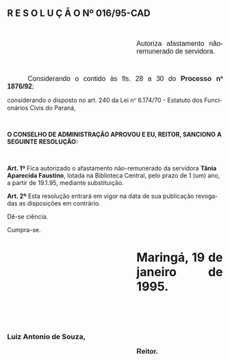 <body lang=PT-BR style='tab-interval:36.0pt'>

<div class=Section1>

<h2>R E S O L U Ç Ã O Nº 016/95-CAD</h2>

<p class=MsoNormal style='text-align:justify'><span style='font-size:12.0pt;
mso-bidi-font-size:10.0pt;font-family:Arial;mso-bidi-font-family:"Times New Roman"'><![if !supportEmptyParas]>&nbsp;<![endif]><o:p></o:p></span></p>

<p class=MsoNormal style='margin-left:8.0cm;text-align:justify'><span
style='font-size:12.0pt;mso-bidi-font-size:10.0pt;font-family:Arial;mso-bidi-font-family:
"Times New Roman"'>Autoriza afastamento não-remunerado de servidora.<o:p></o:p></span></p>

<p class=MsoNormal style='text-align:justify'><span style='font-size:12.0pt;
mso-bidi-font-size:10.0pt;font-family:Arial;mso-bidi-font-family:"Times New Roman"'><![if !supportEmptyParas]>&nbsp;<![endif]><o:p></o:p></span></p>

<p class=MsoNormal style='text-align:justify;text-indent:36.0pt'><span
style='font-size:12.0pt;mso-bidi-font-size:10.0pt;font-family:Arial;mso-bidi-font-family:
"Times New Roman"'>Considerando o contido às fls. 28 a 30 do <b>Processo nº
1876/92</b>;<o:p></o:p></span></p>

<p class=MsoBodyTextIndent>considerando o disposto no art. 240 da Lei n<span
style='font-family:Symbol;mso-ascii-font-family:Arial;mso-hansi-font-family:
Arial;mso-char-type:symbol;mso-symbol-font-family:Symbol'><span
style='mso-char-type:symbol;mso-symbol-font-family:Symbol'>°</span></span>
6.174/70 - Estatuto dos Funcionários Civis do Paraná,</p>

<p class=MsoBodyTextIndent><![if !supportEmptyParas]>&nbsp;<![endif]><o:p></o:p></p>

<p class=MsoBodyTextIndent><b>O CONSELHO DE ADMINISTRAÇÃO APROVOU E EU, REITOR,
SANCIONO A SEGUINTE RESOLUÇÃO:<o:p></o:p></b></p>

<p class=MsoBodyTextIndent><![if !supportEmptyParas]>&nbsp;<![endif]><o:p></o:p></p>

<p class=MsoBodyTextIndent><b>Art. 1º</b> Fica autorizado o afastamento
não-remunerado da servidora <b>Tânia Aparecida Faustino</b>, lotada na
Biblioteca Central, pelo prazo de 1 (um) ano, a partir de 19.1.95, mediante
substituição.</p>

<p class=MsoBodyTextIndent><b>Art. 2º</b> Esta resolução entrará em vigor na
data de sua publicação revogadas as disposições em contrário. </p>

<p class=MsoBodyTextIndent>Dê-se ciência.</p>

<p class=MsoBodyTextIndent>Cumpra-se.</p>

<h1 style='margin-left:8.0cm;text-align:justify'>Maringá, 19 de janeiro de
1995.</h1>

<p class=MsoNormal><![if !supportEmptyParas]>&nbsp;<![endif]><o:p></o:p></p>

<p class=MsoNormal><![if !supportEmptyParas]>&nbsp;<![endif]><o:p></o:p></p>

<h3><span lang=ES-TRAD style='mso-ansi-language:ES-TRAD'>Luiz Antonio de Souza,<o:p></o:p></span></h3>

<p class=MsoNormal style='margin-left:8.0cm'><b><span style='font-size:12.0pt;
mso-bidi-font-size:10.0pt;font-family:Arial;mso-bidi-font-family:"Times New Roman"'>Reitor.<o:p></o:p></span></b></p>

</div>

</body>
